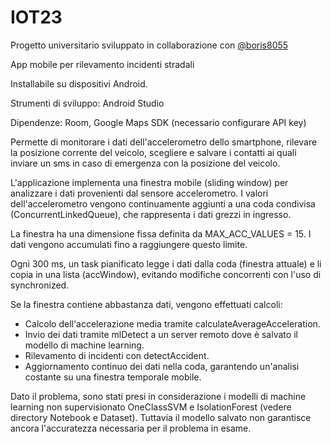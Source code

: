 # IOT23

Progetto universitario sviluppato in collaborazione con [@boris8055](https://github.com/boris8055)

App mobile per rilevamento incidenti stradali

Installabile su dispositivi Android.

Strumenti di sviluppo: Android Studio 

Dipendenze: Room, Google Maps SDK (necessario configurare API key)

Permette di monitorare i dati dell'accelerometro dello smartphone, rilevare la posizione corrente del veicolo, scegliere e salvare i contatti ai quali inviare un sms in caso di emergenza con la posizione del veicolo.

L'applicazione implementa una finestra mobile (sliding window) per analizzare i dati provenienti dal sensore accelerometro.
I valori dell'accelerometro vengono continuamente aggiunti a una coda condivisa (ConcurrentLinkedQueue), che rappresenta i dati grezzi in ingresso.

La finestra ha una dimensione fissa definita da MAX_ACC_VALUES = 15. I dati vengono accumulati fino a raggiungere questo limite.

Ogni 300 ms, un task pianificato legge i dati dalla coda (finestra attuale) e li copia in una lista (accWindow), evitando modifiche concorrenti con l'uso di synchronized.

Se la finestra contiene abbastanza dati, vengono effettuati calcoli:
- Calcolo dell'accelerazione media tramite calculateAverageAcceleration.
- Invio dei dati tramite mlDetect a un server remoto dove è salvato il modello di machine learning.
- Rilevamento di incidenti con detectAccident.
- Aggiornamento continuo dei dati nella coda, garantendo un'analisi costante su una finestra temporale mobile.

Dato il problema, sono stati presi in considerazione i modelli di machine learning non supervisionato OneClassSVM e IsolationForest (vedere directory Notebook e Dataset).
Tuttavia il modello salvato non garantisce ancora l'accuratezza necessaria per il problema in esame.
